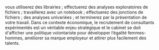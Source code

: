 



vous utiliserez des librairies ;
effectuerez des analyses exploratoires de fichiers ;
travaillerez avec un notebook ;
effectuerez des jonctions de fichiers ;
des analyses univariées ;
et terminerez par la présentation de votre travail. 
 Dans ce contexte économique, le recrutement de consultants expérimentés est un véritable enjeu stratégique et le cabinet se doit d'afficher une politique volontariste pour développer l’égalité femmes-hommes, améliorer sa marque employeur et attirer plus facilement des talents.


